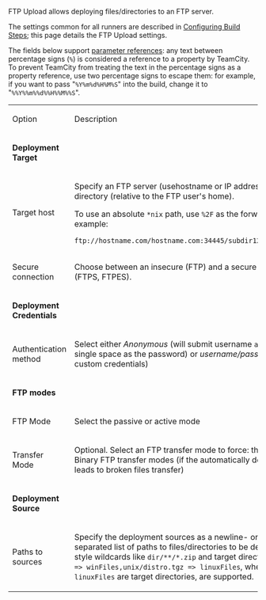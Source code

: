 [//]: # (title: FTP Upload)
[//]: # (auxiliary-id: FTP Upload)
FTP Upload allows deploying files/directories to an FTP server.
 
The settings common for all runners are described in [Configuring Build Steps](configuring-build-steps.md); this page details the FTP Upload settings. 

The fields below support [parameter references](predefined-build-parameters.md): any text between percentage signs (`%`) is considered a reference to a property by TeamCity. To prevent TeamCity from treating the text in the percentage signs as a property reference, use two percentage signs to escape them: for example, if you want to pass "`%Y%m%d%H%M%S`" into the build, change it to "`%%Y%%m%%d%%H%%M%%S`".

<table><tr>

<td>

Option

</td>

<td>

Description

</td></tr><tr>

<td>

__Deployment Target__

</td></tr><tr>

<td>

Target host

</td>

<td>

Specify an FTP server (usehostname or IP address) and a remote directory (relative to the FTP user's home).

To use an absolute `*nix` path, use `%2F` as the forward slash. For example:

```Shell
ftp://hostname.com/hostname.com:34445/subdir127.0.0.1/%2Fetc/

```


</td></tr><tr>

<td>

Secure connection

</td>

<td>

Choose between an insecure (FTP) and a secure connection (FTPS, FTPES).


</td></tr><tr>

<td>

__Deployment Credentials__

</td></tr><tr>

<td>

Authentication method

</td>

<td>

Select either _Anonymous_ (will submit username `anonymous` and a single space as the password) or _username/password_ (for custom credentials)

</td></tr><tr>

<td>

__FTP modes__

</td></tr><tr>

<td>

FTP Mode

</td>

<td>

Select the passive or active mode

</td></tr><tr>

<td>

Transfer Mode

</td>

<td>

Optional. Select an FTP transfer mode to force:  the ASCII or Binary FTP transfer modes (if the automatically detected mode leads to broken files transfer)

</td></tr><tr>

<td>

__Deployment Source__

</td></tr><tr>

<td>

Paths to sources

</td>

<td>

Specify the deployment sources as a newline\- or comma\-separated list of paths to files/direсtories to be deployed. Ant\-style wildcards like `dir/**/*.zip` and target directories like `*.zip => winFiles,unix/distro.tgz => linuxFiles`, where `winFiles` and `linuxFiles` are target directories, are supported.

</td></tr></table>

 














